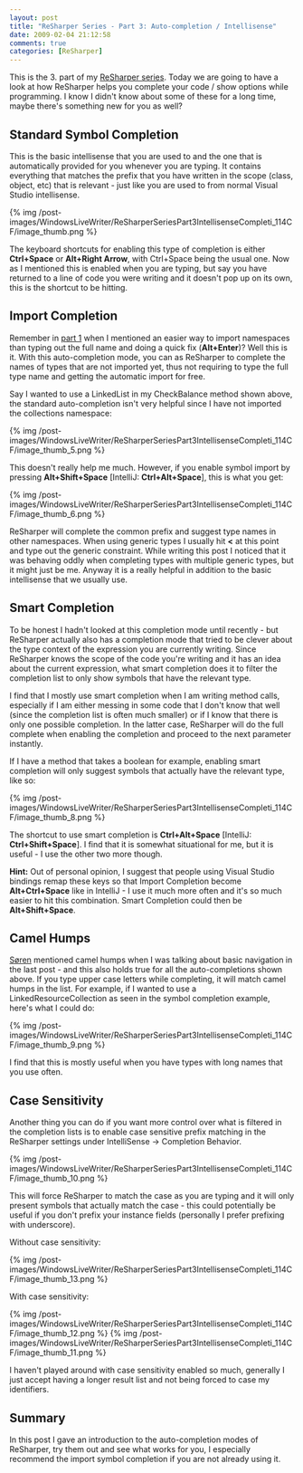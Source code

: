 ```yaml
---
layout: post
title: "ReSharper Series - Part 3: Auto-completion / Intellisense"
date: 2009-02-04 21:12:58
comments: true
categories: [ReSharper]
---
```


This is the 3. part of my [ReSharper series](http://www.rasmuskl.dk/post/ReSharper-Series.aspx). Today we are going to have a look at how ReSharper helps you complete your code / show options while programming. I know I didn't know about some of these for a long time, maybe there's something new for you as well?
 
## Standard Symbol Completion
 
This is the basic intellisense that you are used to and the one that is automatically provided for you whenever you are typing. It contains everything that matches the prefix that you have written in the scope (class, object, etc) that is relevant - just like you are used to from normal Visual Studio intellisense.
 
{% img /post-images/WindowsLiveWriter/ReSharperSeriesPart3IntellisenseCompleti_114CF/image_thumb.png %} 
 
The keyboard shortcuts for enabling this type of completion is either **Ctrl+Space** or **Alt+Right Arrow**, with Ctrl+Space being the usual one. Now as I mentioned this is enabled when you are typing, but say you have returned to a line of code you were writing and it doesn't pop up on its own, this is the shortcut to be hitting.
 
## Import Completion
 
Remember in [part 1](http://www.rasmuskl.dk/post/ReSharper-Series-Part-1-The-Power-of-Alt2bEnter.aspx) when I mentioned an easier way to import namespaces than typing out the full name and doing a quick fix (**Alt+Enter**)? Well this is it. With this auto-completion mode, you can as ReSharper to complete the names of types that are not imported yet, thus not requiring to type the full type name and getting the automatic import for free.
 
Say I wanted to use a LinkedList in my CheckBalance method shown above, the standard auto-completion isn't very helpful since I have not imported the collections namespace:
 
{% img /post-images/WindowsLiveWriter/ReSharperSeriesPart3IntellisenseCompleti_114CF/image_thumb_5.png %}
 
This doesn't really help me much. However, if you enable symbol import by pressing **Alt+Shift+Space** [IntelliJ: **Ctrl+Alt+Space**], this is what you get:
 
{% img /post-images/WindowsLiveWriter/ReSharperSeriesPart3IntellisenseCompleti_114CF/image_thumb_6.png %}
 
ReSharper will complete the common prefix and suggest type names in other namespaces. When using generic types I usually hit **&lt;** at this point and type out the generic constraint. While writing this post I noticed that it was behaving oddly when completing types with multiple generic types, but it might just be me. Anyway it is a really helpful in addition to the basic intellisense that we usually use.
 
## Smart Completion
 
To be honest I hadn't looked at this completion mode until recently - but ReSharper actually also has a completion mode that tried to be clever about the type context of the expression you are currently writing. Since ReSharper knows the scope of the code you're writing and it has an idea about the current expression, what smart completion does it to filter the completion list to only show symbols that have the relevant type.
 
I find that I mostly use smart completion when I am writing method calls, especially if I am either messing in some code that I don't know that well (since the completion list is often much smaller) or if I know that there is only one possible completion. In the latter case, ReSharper will do the full complete when enabling the completion and proceed to the next parameter instantly.
 
If I have a method that takes a boolean for example, enabling smart completion will only suggest symbols that actually have the relevant type, like so:
 
{% img /post-images/WindowsLiveWriter/ReSharperSeriesPart3IntellisenseCompleti_114CF/image_thumb_8.png %} 
 
The shortcut to use smart completion is **Ctrl+Alt+Space** [IntelliJ: **Ctrl+Shift+Space**]. I find that it is somewhat situational for me, but it is useful - I use the other two more though.
 
**Hint:** Out of personal opinion, I suggest that people using Visual Studio bindings remap these keys so that Import Completion become **Alt+Ctrl+Space** like in IntelliJ - I use it much more often and it's so much easier to hit this combination. Smart Completion could then be **Alt+Shift+Space**.
 
## Camel Humps
 
[Søren](http://www.publicvoid.dk) mentioned camel humps when I was talking about basic navigation in the last post - and this also holds true for all the auto-completions shown above. If you type upper case letters while completing, it will match camel humps in the list. For example, if I wanted to use a LinkedResourceCollection as seen in the symbol completion example, here's what I could do:
 
{% img /post-images/WindowsLiveWriter/ReSharperSeriesPart3IntellisenseCompleti_114CF/image_thumb_9.png %}
 
I find that this is mostly useful when you have types with long names that you use often.
 
## Case Sensitivity
 
Another thing you can do if you want more control over what is filtered in the completion lists is to enable case sensitive prefix matching in the ReSharper settings under IntelliSense -> Completion Behavior. 
 
{% img /post-images/WindowsLiveWriter/ReSharperSeriesPart3IntellisenseCompleti_114CF/image_thumb_10.png %}
 
This will force ReSharper to match the case as you are typing and it will only present symbols that actually match the case - this could potentially be useful if you don't prefix your instance fields (personally I prefer prefixing with underscore).
 
Without case sensitivity:
 
{% img /post-images/WindowsLiveWriter/ReSharperSeriesPart3IntellisenseCompleti_114CF/image_thumb_13.png %}
 
With case sensitivity:
 
{% img /post-images/WindowsLiveWriter/ReSharperSeriesPart3IntellisenseCompleti_114CF/image_thumb_12.png %} 
{% img /post-images/WindowsLiveWriter/ReSharperSeriesPart3IntellisenseCompleti_114CF/image_thumb_11.png %}
 
I haven't played around with case sensitivity enabled so much, generally I just accept having a longer result list and not being forced to case my identifiers.
 
## Summary
 
In this post I gave an introduction to the auto-completion modes of ReSharper, try them out and see what works for you, I especially recommend the import symbol completion if you are not already using it.
